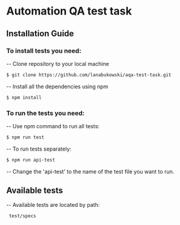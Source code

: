 # Automation QA test task
## Installation Guide

### To install tests you need:
-- Clone repository to your local machine
```sh
$ git clone https://github.com/lanabukowski/aqa-test-task.git
```
-- Install all the dependencies using npm
```sh
$ npm install
```
### To run the tests you need:

-- Use npm command to run all tests:
```sh
$ npm run test
```
-- To run tests separately:
```sh
$ npm run api-test
```
-- Change the 'api-test' to the name of the test file you want to run.
## Available tests
-- Available tests are located by path:
```sh
 test/specs
```